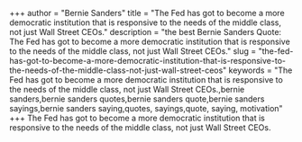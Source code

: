 +++
author = "Bernie Sanders"
title = "The Fed has got to become a more democratic institution that is responsive to the needs of the middle class, not just Wall Street CEOs."
description = "the best Bernie Sanders Quote: The Fed has got to become a more democratic institution that is responsive to the needs of the middle class, not just Wall Street CEOs."
slug = "the-fed-has-got-to-become-a-more-democratic-institution-that-is-responsive-to-the-needs-of-the-middle-class-not-just-wall-street-ceos"
keywords = "The Fed has got to become a more democratic institution that is responsive to the needs of the middle class, not just Wall Street CEOs.,bernie sanders,bernie sanders quotes,bernie sanders quote,bernie sanders sayings,bernie sanders saying,quotes, sayings,quote, saying, motivation"
+++
The Fed has got to become a more democratic institution that is responsive to the needs of the middle class, not just Wall Street CEOs.
